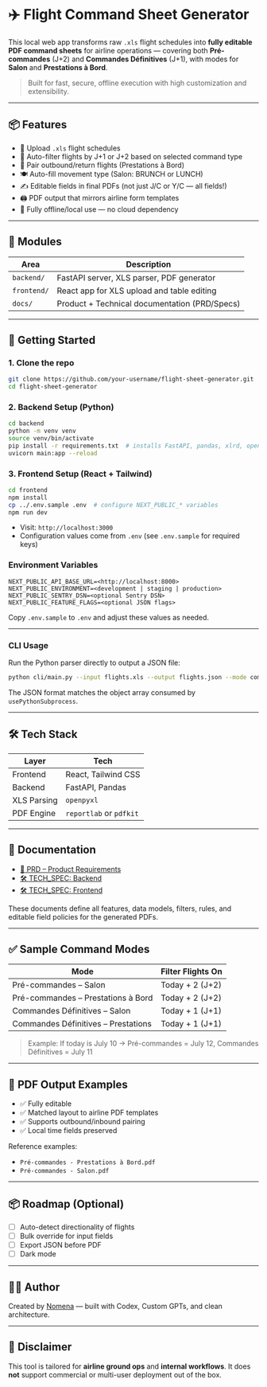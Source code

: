 # ✈️ Flight Command Sheet Generator

This local web app transforms raw `.xls` flight schedules into **fully editable PDF command sheets** for airline operations — covering both **Pré-commandes** (J+2) and **Commandes Définitives** (J+1), with modes for **Salon** and **Prestations à Bord**.

> Built for fast, secure, offline execution with high customization and extensibility.

---

## 📦 Features

- 🧾 Upload `.xls` flight schedules
- 📆 Auto-filter flights by J+1 or J+2 based on selected command type
- 🔄 Pair outbound/return flights (Prestations à Bord)
- 🍽️ Auto-fill movement type (Salon: BRUNCH or LUNCH)
- ✍️ Editable fields in final PDFs (not just J/C or Y/C — all fields!)
- 🖨️ PDF output that mirrors airline form templates
- 🔐 Fully offline/local use — no cloud dependency

---

## 📁 Modules

| Area        | Description                                   |
| ----------- | --------------------------------------------- |
| `backend/`  | FastAPI server, XLS parser, PDF generator     |
| `frontend/` | React app for XLS upload and table editing    |
| `docs/`     | Product + Technical documentation (PRD/Specs) |

---

## 🚀 Getting Started

### 1. Clone the repo

```bash
git clone https://github.com/your-username/flight-sheet-generator.git
cd flight-sheet-generator
```

### 2. Backend Setup (Python)

```bash
cd backend
python -m venv venv
source venv/bin/activate
pip install -r requirements.txt  # installs FastAPI, pandas, xlrd, openpyxl, pytest and httpx
uvicorn main:app --reload
```

### 3. Frontend Setup (React + Tailwind)

```bash
cd frontend
npm install
cp ../.env.sample .env  # configure NEXT_PUBLIC_* variables
npm run dev
```

- Visit: `http://localhost:3000`
- Configuration values come from `.env` (see `.env.sample` for required keys)

### Environment Variables

```
NEXT_PUBLIC_API_BASE_URL=<http://localhost:8000>
NEXT_PUBLIC_ENVIRONMENT=<development | staging | production>
NEXT_PUBLIC_SENTRY_DSN=<optional Sentry DSN>
NEXT_PUBLIC_FEATURE_FLAGS=<optional JSON flags>
```

Copy `.env.sample` to `.env` and adjust these values as needed.

---

### CLI Usage

Run the Python parser directly to output a JSON file:

```bash
python cli/main.py --input flights.xls --output flights.json --mode commandes --category salon
```

The JSON format matches the object array consumed by `usePythonSubprocess`.

---

## 🛠 Tech Stack

| Layer       | Tech                    |
| ----------- | ----------------------- |
| Frontend    | React, Tailwind CSS     |
| Backend     | FastAPI, Pandas         |
| XLS Parsing | `openpyxl`              |
| PDF Engine  | `reportlab` or `pdfkit` |

---

## 📄 Documentation

- [📘 PRD – Product Requirements](./docs/PRD.md)
- [🛠 TECH_SPEC: Backend](./docs/backend/TECH_SPEC.md)
- [🛠 TECH_SPEC: Frontend](./docs/frontend/TECH_SPEC.md)

These documents define all features, data models, filters, rules, and editable field policies for the generated PDFs.

---

## ✅ Sample Command Modes

| Mode                                | Filter Flights On |
| ----------------------------------- | ----------------- |
| Pré-commandes – Salon               | Today + 2 (J+2)   |
| Pré-commandes – Prestations à Bord  | Today + 2 (J+2)   |
| Commandes Définitives – Salon       | Today + 1 (J+1)   |
| Commandes Définitives – Prestations | Today + 1 (J+1)   |

> Example: If today is July 10 → Pré-commandes = July 12, Commandes Définitives = July 11

---

## 🧪 PDF Output Examples

- ✅ Fully editable
- ✅ Matched layout to airline PDF templates
- ✅ Supports outbound/inbound pairing
- ✅ Local time fields preserved

Reference examples:

- `Pré-commandes - Prestations à Bord.pdf`
- `Pré-commandes - Salon.pdf`

---

## 📦 Roadmap (Optional)

- [ ] Auto-detect directionality of flights
- [ ] Bulk override for input fields
- [ ] Export JSON before PDF
- [ ] Dark mode

---

## 👨‍✈️ Author

Created by [Nomena](https://github.com/nomenarkt) — built with Codex, Custom GPTs, and clean architecture.

---

## 🛑 Disclaimer

This tool is tailored for **airline ground ops** and **internal workflows**. It does **not** support commercial or multi-user deployment out of the box.
